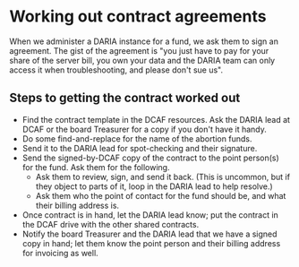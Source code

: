 # Working out contract agreements

When we administer a DARIA instance for a fund, we ask them to sign an agreement. The gist of the agreement is "you just have to pay for your share of the server bill, you own your data and the DARIA team can only access it when troubleshooting, and please don't sue us".

## Steps to getting the contract worked out

* Find the contract template in the DCAF resources. Ask the DARIA lead at DCAF or the board Treasurer for a copy if you don't have it handy.
* Do some find-and-replace for the name of the abortion funds.
* Send it to the DARIA lead for spot-checking and their signature.
* Send the signed-by-DCAF copy of the contract to the point person(s) for the fund. Ask them for the following.
  * Ask them to review, sign, and send it back. (This is uncommon, but if they object to parts of it, loop in the DARIA lead to help resolve.)
  * Ask them who the point of contact for the fund should be, and what their billing address is.
* Once contract is in hand, let the DARIA lead know; put the contract in the DCAF drive with the other shared contracts.
* Notify the board Treasurer and the DARIA lead that we have a signed copy in hand; let them know the point person and their billing address for invoicing as well.
